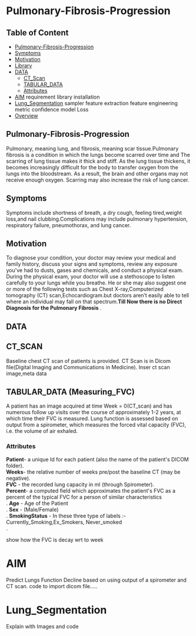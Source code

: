 # Pulmonary-Fibrosis-Progression

## Table of Content
* [Pulmonary-Fibrosis-Progression](#Pulmonary-Fibrosis-Progression)
* [Symptoms](#Symptoms)
* [Motivation](#Motivation)
* [Library](#Library)
* [DATA](#DATA)
  * [CT_Scan](#CT_Scan)
  * [TABULAR_DATA](#TABULAR_DATA)
   * [Attributes](#Attributes)
* [AIM](#AIM)
 requirement
 library installation
 * [Lung_Segmentation](#Lung_Segmentation)
 sampler
 feature extraction
 feature engineering
 metric
 confidence
 model
 Loss
* [Overview](#overview)

## Pulmonary-Fibrosis-Progression
Pulmonary, meaning lung, and fibrosis, meaning scar tissue.Pulmonary fibrosis is a condition in which the lungs become scarred over time and The scarring of lung tissue makes it thick and stiff. As the lung tissue thickens, it becomes increasingly difficult for the body to transfer oxygen from the lungs into the bloodstream. As a result, the brain and other organs may not receive enough oxygen. Scarring may also increase the risk of lung cancer.
## Symptoms 
Symptoms include shortness of breath, a dry cough, feeling tired,weight loss,and nail clubbing.Complications may include pulmonary hypertension, respiratory failure, pneumothorax, and lung cancer.

## Motivation
To diagnose your condition, your doctor may review your medical and family history, discuss your signs and symptoms, review any exposure you've had to dusts, gases and chemicals,
and conduct a physical exam. During the physical exam, your doctor will use a stethoscope to listen carefully to your lungs while you breathe. He or she may also suggest one or more of the following tests such as Chest X-ray,Computerized tomography (CT) scan,Echocardiogram.but doctors aren’t easily able to tell where an individual may fall on that spectrum.**Till Now there is no Direct Diagnosis for the  Pulmonary Fibrosis** .

## DATA
 ## CT_SCAN
  Baseline chest CT scan of patients is provided. CT Scan is in Dicom file(Digital Imaging and Communications in Medicine).
Inser ct scan image,meta data
 ## TABULAR_DATA  (Measuring_FVC)
  A patient has an image acquired at time Week = 0(CT_scan) and has numerous follow up visits over the course of approximately 1-2 years, at which time their FVC is measured.
  Lung function is assessed based on output from a spirometer, which measures the forced vital capacity (FVC), i.e. the volume of air exhaled.
  ### Attributes
   **Patient**- a unique Id for each patient (also the name of the patient's DICOM folder). <br/>
   **Weeks**- the relative number of weeks pre/post the baseline CT (may be negative).<br/>
   **FVC** - the recorded lung capacity in ml (through Spirometer).<br/>
   **Percent**- a computed field which approximates the patient's FVC as a percent of the typical FVC for a person of similar characteristics<br/>.
   **Age** - Age of the Patient<br/>.
   **Sex** - (Male/Female) <br/>.
   **SmokingStatus** - In these three type of labels :- Currently_Smoking,Ex_Smokers, Never_smoked <br/>.

show how the FVC is decay wrt to week

# AIM
Predict Lungs Function Decline based on using  output of a spirometer and CT scan.
code to import dicom file.....
# Lung_Segmentation
Explain with Images and code



